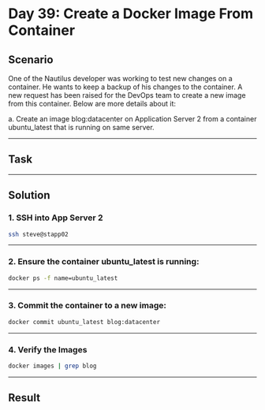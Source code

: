 # Day 39: Create a Docker Image From Container

## Scenario

One of the Nautilus developer was working to test new changes on a container. He wants to keep a backup of his changes to the container. A new request has been raised for the DevOps team to create a new image from this container. Below are more details about it:


a. Create an image blog:datacenter on Application Server 2 from a container ubuntu_latest that is running on same server.

---

## Task


---

## Solution

### 1. SSH into App Server 2

```bash
ssh steve@stapp02
```

---

### 2. Ensure the container ubuntu_latest is running:

```bash
docker ps -f name=ubuntu_latest
```

---

### 3. Commit the container to a new image:


```bash
docker commit ubuntu_latest blog:datacenter

```

---

### 4. Verify the Images

```bash
docker images | grep blog

```

---

## Result

